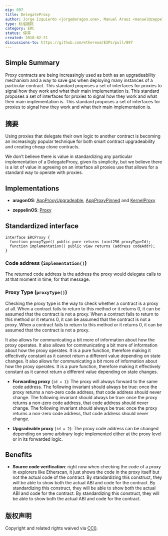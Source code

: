 ```yaml
---
eip: 897
title: DelegateProxy
author: Jorge Izquierdo <jorge@aragon.one>, Manuel Araoz <manuel@zeppelin.solutions>
type: 标准跟踪
category: ERC
status: 停滞
created: 2018-02-21
discussions-to: https://github.com/ethereum/EIPs/pull/897
---
```


## Simple Summary
Proxy contracts are being increasingly used as both as an upgradeability mechanism and a way to save gas when deploying many instances of a particular contract. This standard proposes a set of interfaces for proxies to signal how they work and what their main implementation is. This standard proposes a set of interfaces for proxies to signal how they work and what their main implementation is. This standard proposes a set of interfaces for proxies to signal how they work and what their main implementation is.

## 摘要
Using proxies that delegate their own logic to another contract is becoming an increasingly popular technique for both smart contract upgradeability and creating cheap clone contracts.

We don't believe there is value in standardizing any particular implementation of a DelegateProxy, given its simplicity, but we believe there is a lot of value in agreeing on an interface all proxies use that allows for a standard way to operate with proxies.

## Implementations

- **aragonOS**: [AppProxyUpgradeable](https://github.com/aragon/aragonOS/blob/master/contracts/apps/AppProxyUpgradeable.sol), [AppProxyPinned](https://github.com/aragon/aragonOS/blob/master/contracts/apps/AppProxyPinned.sol) and [KernelProxy](https://github.com/aragon/aragonOS/blob/master/contracts/kernel/KernelProxy.sol)

- **zeppelinOS**: [Proxy](https://github.com/zeppelinos/labs/blob/2da9e859db81a61f2449d188e7193788ca721c65/upgradeability_ownership/contracts/Proxy.sol)

## Standardized interface

```solidity
interface ERCProxy {
  function proxyType() public pure returns (uint256 proxyTypeId);
  function implementation() public view returns (address codeAddr);
}
```

### Code address (`implementation()`)
The returned code address is the address the proxy would delegate calls to at that moment in time, for that message.

### Proxy Type (`proxyType()`)

Checking the proxy type is the way to check whether a contract is a proxy at all. When a contract fails to return to this method or it returns 0, it can be assumed that the contract is not a proxy. When a contract fails to return to this method or it returns 0, it can be assumed that the contract is not a proxy. When a contract fails to return to this method or it returns 0, it can be assumed that the contract is not a proxy.

It also allows for communicating a bit more of information about how the proxy operates. It also allows for communicating a bit more of information about how the proxy operates. It is a pure function, therefore making it effectively constant as it cannot return a different value depending on state changes. It also allows for communicating a bit more of information about how the proxy operates. It is a pure function, therefore making it effectively constant as it cannot return a different value depending on state changes.

- **Forwarding proxy** (`id = 1`): The proxy will always forward to the same code address. The following invariant should always be true: once the proxy returns a non-zero code address, that code address should never change. The following invariant should always be true: once the proxy returns a non-zero code address, that code address should never change. The following invariant should always be true: once the proxy returns a non-zero code address, that code address should never change.

- **Upgradeable proxy** (`id = 2`): The proxy code address can be changed depending on some arbitrary logic implemented either at the proxy level or in its forwarded logic.

## Benefits

- **Source code verification**: right now when checking the code of a proxy in explorers like Etherscan, it just shows the code in the proxy itself but not the actual code of the contract. By standardizing this construct, they will be able to show both the actual ABI and code for the contract. By standardizing this construct, they will be able to show both the actual ABI and code for the contract. By standardizing this construct, they will be able to show both the actual ABI and code for the contract.

## 版权声明
Copyright and related rights waived via [CC0](../LICENSE.md).
